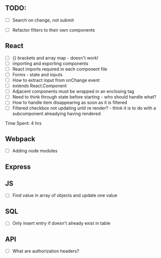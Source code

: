 ## TODO:

- [ ] Search on change, not submit
- [ ] Refactor filters to their own components


## React

- [ ] {} brackets and array map - doesn't work!
- [ ] importing and exporting components
- [ ] React imports required in each component file
- [ ] Forms - state and inputs
- [ ] How to extract input from onChange event
- [ ] extends React.Component
- [ ] Adjacent components must be wrapped in an enclosing tag
- [ ] Need to think through state before starting - who should handle what?
- [ ] How to handle item disappearing as soon as it is filtered
- [ ] Filtered checkbox not updating until re render? - think it is to do with a subcomponent alreadying having rendered

Time Spent: 4 hrs

## Webpack

- [ ] Adding node modules

## Express

## JS

- [ ] Find value in array of objects and update one value

## SQL

- [ ] Only insert entry if doesn't already exist in table

## API

- [ ] What are authorization headers?